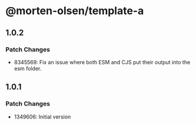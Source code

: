 # @morten-olsen/template-a

## 1.0.2

### Patch Changes

- 8345569: Fix an issue where both ESM and CJS put their output into the esm folder.

## 1.0.1

### Patch Changes

- 1349606: Initial version
